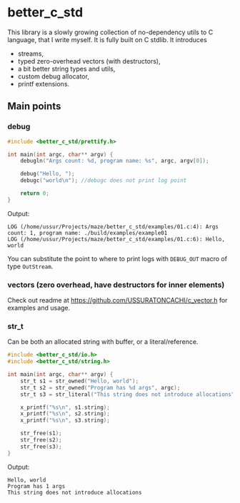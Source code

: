 # better_c_std

This library is a slowly growing collection of no-dependency utils to C language, that I write myself. It is fully built on C stdlib. It introduces 
+ streams, 
+ typed zero-overhead vectors (with destructors), 
+ a bit better string types and utils, 
+ custom debug allocator, 
+ printf extensions.

## Main points

### debug

```C
#include <better_c_std/prettify.h>

int main(int argc, char** argv) {
    debugln("Args count: %d, program name: %s", argc, argv[0]);

    debug("Hello, ");
    debugc("world\n"); //debugc does not print log point

    return 0;
}
```

Output:
```
LOG (/home/ussur/Projects/maze/better_c_std/examples/01.c:4): Args count: 1, program name: ./build/examples/example01
LOG (/home/ussur/Projects/maze/better_c_std/examples/01.c:6): Hello, world
```

You can substitute the point to where to print logs with `DEBUG_OUT` macro of type `OutStream`.

### vectors (zero overhead, have destructors for inner elements)

Check out readme at https://github.com/USSURATONCACHI/c_vector.h for examples and usage.

### str_t

Can be both an allocated string with buffer, or a literal/reference.

```C
#include <better_c_std/io.h>
#include <better_c_std/string.h>

int main(int argc, char** argv) {
    str_t s1 = str_owned("Hello, world");
    str_t s2 = str_owned("Program has %d args", argc);
    str_t s3 = str_literal("This string does not introduce allocations");

    x_printf("%s\n", s1.string);
    x_printf("%s\n", s2.string);
    x_printf("%s\n", s3.string);

    str_free(s1);
    str_free(s2);
    str_free(s3);
}
```
Output:
```
Hello, world
Program has 1 args
This string does not introduce allocations
```